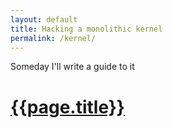 ```yaml
---
layout: default
title: Hacking a monolithic kernel
permalink: /kernel/
---
```


<div class="alert alert-error">
Someday I'll write a guide to it
</div>

<div class="page-header">
  <h1><a href='{{page.url}}'>{{page.title}}</a></h1>
</div>

